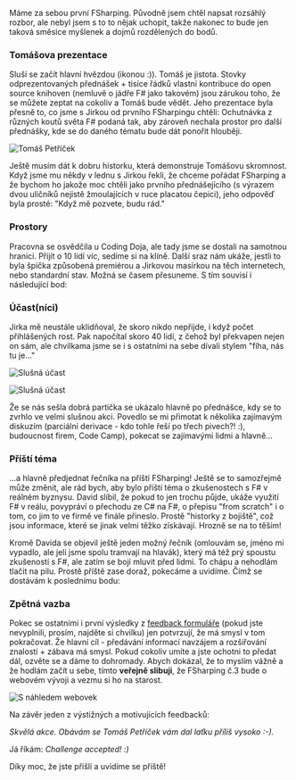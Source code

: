 Máme za sebou první FSharping. Původně jsem chtěl napsat rozsáhlý rozbor, ale nebyl jsem s to to nějak uchopit, takže nakonec to bude jen taková směsice myšlenek a dojmů rozdělených do bodů.

[comment]:Perex

### Tomášova prezentace

Sluší se začít hlavní hvězdou (ikonou :)). Tomáš je jistota. Stovky odprezentovaných přednášek + tisíce řádků vlastní kontribuce do open source knihoven (nemluvě o jádře F# jako takovém) jsou zárukou toho, že se můžete zeptat na cokoliv a Tomáš bude vědět. Jeho prezentace byla přesně to, co jsme s Jirkou od prvního FSharpingu chtěli: Ochutnávka z různých koutů světa F# podaná tak, aby zároveň nechala prostor pro další přednášky, kde se do daného tématu bude dát ponořit hlouběji.

![Tomáš Petříček](https://res.cloudinary.com/dzoukr/image/upload/c_scale,q_100,w_820/v1455722399/IMG_6841_li3oqb.jpg) 

Ještě musím dát k dobru historku, která demonstruje Tomášovu skromnost. Když jsme mu někdy v lednu s Jirkou řekli, že chceme pořádat FSharping a že bychom ho jakože moc chtěli jako prvního přednášejícího (s výrazem dvou uličníků nejistě žmoulajících v ruce placatou čepici), jeho odpověď byla prosté: "Když mě pozvete, budu rád."

### Prostory

Pracovna se osvědčila u Coding Doja, ale tady jsme se dostali na samotnou hranici. Přijít o 10 lidí víc, sedíme si na klíně. Další sraz nám ukáže, jestli to byla špička způsobená premiérou a Jirkovou masírkou na těch internetech, nebo standardní stav. Možná se časem přesuneme. S tím souvisí i následující bod:

### Účast(níci)

Jirka mě neustále uklidňoval, že skoro nikdo nepřijde, i když počet přihlášených rost. Pak napočítal skoro 40 lidí, z čehož byl překvapen nejen on sám, ale chvilkama jsme se i s ostatními na sebe dívali stylem "fíha, nás tu je..."

![Slušná účast](https://res.cloudinary.com/dzoukr/image/upload/c_scale,q_100,w_820/v1455722838/IMG_6868_chw9ci.jpg) 

![Slušná účast](https://res.cloudinary.com/dzoukr/image/upload/c_scale,q_100,w_820/v1455722419/IMG_6854_hcgmno.jpg) 

Že se nás sešla dobrá partička se ukázalo hlavně po přednášce, kdy se to zvrhlo ve velmi slušnou akci. Povedlo se mi přimotat k několika zajímavým diskuzím (parciální derivace - kdo tohle řeší po třech pivech?! :), budoucnost firem, Code Camp), pokecat se zajímavými lidmi a hlavně...

### Příští téma

...a hlavně předjednat řečníka na příští FSharping! Ještě se to samozřejmě může změnit, ale rád bych, aby bylo příští téma o zkušenostech s F# v reálném byznysu. David slíbil, že pokud to jen trochu půjde, ukáže využití F# v reálu, povypráví o přechodu ze C# na F#, o přepisu "from scratch" i o tom, co jim to ve firmě ve finále přineslo. Prostě "historky z bojiště", což jsou informace, které se jinak velmi těžko získávají. Hrozně se na to těším!

Kromě Davida se objevil ještě jeden možný řečník (omlouvám se, jméno mi vypadlo, ale jeli jsme spolu tramvají na hlavák), který má též prý spoustu zkušeností s F#, ale zatím se bojí mluvit před lidmi. To chápu a nehodlám tlačit na pilu. Prostě příště zase doraž, pokecáme a uvidíme. Čímž se dostávám k poslednímu bodu:

### Zpětná vazba

Pokec se ostatními i první výsledky z [feedback formuláře](http://www.fsharping.cz/feedback) (pokud jste nevyplnili, prosím, najděte si chvilku) jen potvrzují, že má smysl v tom pokračovat. Že hlavní cíl - předávání informací navzájem a rozšiřování znalostí + zábava má smysl. Pokud cokoliv umíte a jste ochotni to předat dál, ozvěte se a dáme to dohromady. Abych dokázal, že to myslím vážně a že hodlám začít u sebe, tímto **veřejně slibuji**, že FSharping č.3 bude o webovém vývoji a vezmu si ho na starost.

![S náhledem webovek](https://res.cloudinary.com/dzoukr/image/upload/c_scale,q_100,w_820/v1455777344/IMG_6890_bvdiq9.jpg) 

Na závěr jeden z výstižných a motivujících feedbacků: 

*Skvělá akce. Obávám se Tomáš Petříček vám dal laťku příliš vysoko :-).*

Já říkám: *Challenge accepted! :)*

Díky moc, že jste přišli a uvidíme se příště!